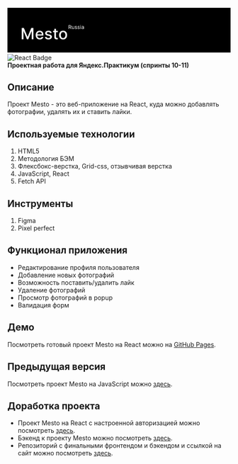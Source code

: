 <img src="./screenshots/mesto.png" alt="Проект: Место" width=600 /><br>
<img src="https://shields.io/badge/react-black?logo=react&style=for-the-badge%22" alt="React Badge"/><br>
**Проектная работа для Яндекс.Практикум (спринты 10-11)** <br>

## Описание
Проект Mesto - это веб-приложение на React, куда можно добавлять фотографии, удалять их и ставить лайки.

## Используемые технологии
1. HTML5
2. Методология БЭМ
3. Флексбокс-верстка, Grid-css, отзывчивая верстка
4. JavaScript, React
5. Fetch API

## Инструменты
1. Figma
2. Pixel perfect

## Функционал приложения
* Редактирование профиля пользователя
* Добавление новых фотографий
* Возможность поставить/удалить лайк
* Удаление фотографий
* Просмотр фотографий в popup
* Валидация форм

## Демо
Посмотреть готовый проект Mesto на React можно на [GitHub Pages](https://ivkrylova.github.io/mesto-react/).

## Предыдущая версия
Посмотреть проект Mesto на JavaScript можно [здесь](https://github.com/IVKrylova/mesto).

## Доработка проекта
* Проект Mesto на React с настроенной авторизацией можно посмотреть [здесь](https://github.com/IVKrylova/react-mesto-auth).
* Бэкенд к проекту Mesto можно посмотреть [здесь](https://github.com/IVKrylova/express-mesto-gha).
* Репозиторий с финальными фронтендом и бэкендом и ссылкой на сайт можно посмотреть [здесь](https://github.com/IVKrylova/react-mesto-api-full).
